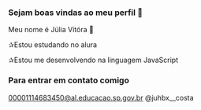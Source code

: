 ### Sejam boas vindas ao meu perfil 🥀

Meu nome é Júlia Vitóra 🥀

 ✰Estou estudando no alura
 
 ✰Estou me desenvolvendo na linguagem JavaScript

### Para entrar em contato comigo

00001114683450@al.educacao.sp.gov.br
@juhbx__costa
